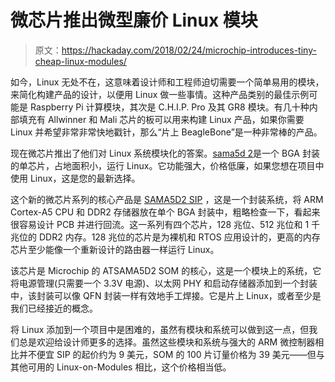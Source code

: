 # 微芯片推出微型廉价 Linux 模块

> 原文：<https://hackaday.com/2018/02/24/microchip-introduces-tiny-cheap-linux-modules/>

如今，Linux 无处不在，这意味着设计师和工程师迫切需要一个简单易用的模块，来简化构建产品的设计，以便用 Linux 做一些事情。这种产品类别的最佳示例可能是 Raspberry Pi 计算模块，其次是 C.H.I.P. Pro 及其 GR8 模块。有几十种内部填充有 Allwinner 和 Mali 芯片的板可以用来构建 Linux 产品，如果你需要 Linux 并希望非常非常快地戳针，那么“片上 BeagleBone”是一种非常棒的产品。

现在微芯片推出了他们对 Linux 系统模块化的答案。[sama5d 2](http://www.microchip.com/design-centers/32-bit-mpus/sip-and-som/sip-som-overview)是一个 BGA 封装的单芯片，占地面积小，运行 Linux。它功能强大，价格低廉，如果您想在项目中使用 Linux，这是您的最新选择。

这个新的微芯片系列的核心产品是 [SAMA5D2 SIP](http://www.microchip.com/design-centers/32-bit-mpus/sip-and-som/system-in-package-(sip)) ，这是一个封装系统，将 ARM Cortex-A5 CPU 和 DDR2 存储器放在单个 BGA 封装中，粗略检查一下，看起来很容易设计 PCB 并进行回流。这一系列有四个芯片，128 兆位、512 兆位和 1 千兆位的 DDR2 内存。128 兆位的芯片是为裸机和 RTOS 应用设计的，更高的内存芯片至少能像一个重新设计的路由器一样运行 Linux。

该芯片是 Microchip 的 ATSAMA5D2 SOM 的核心，这是一个模块上的系统，它将电源管理(只需要一个 3.3V 电源)、以太网 PHY 和启动存储器添加到一个封装中，该封装可以像 QFN 封装一样有效地手工焊接。它是片上 Linux，或者至少是我们已经接近的概念。

将 Linux 添加到一个项目中是困难的，虽然有模块和系统可以做到这一点，但我们总是欢迎给设计师更多的选择。虽然这些模块和系统与强大的 ARM 微控制器相比并不便宜 SIP 的起价约为 9 美元，SOM 的 100 片订量价格为 39 美元——但与其他可用的 Linux-on-Modules 相比，这个价格相当低。